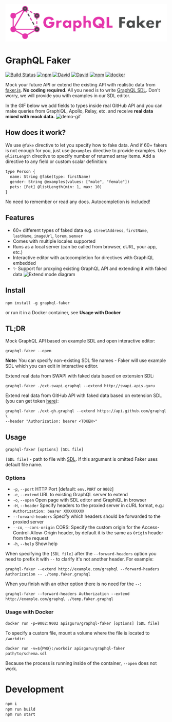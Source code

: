 ![GraphQL Faker logo](./docs/faker-logo-text.png)

# GraphQL Faker

[![Build Status](https://github.com/graphql-kit/graphql-faker/workflows/CI/badge.svg?branch=master)](https://github.com/graphql-kit/graphql-faker/actions?query=branch%3Amaster)
[![npm](https://img.shields.io/npm/v/graphql-faker.svg)](https://www.npmjs.com/package/graphql-faker)
[![David](https://img.shields.io/david/graphql-kit/graphql-faker.svg)](https://david-dm.org/graphql-kit/graphql-faker)
[![David](https://img.shields.io/david/dev/graphql-kit/graphql-faker.svg)](https://david-dm.org/graphql-kit/graphql-faker?type=dev)
[![npm](https://img.shields.io/npm/l/graphql-faker.svg)](https://github.com/graphql-kit/graphql-faker/blob/master/LICENSE)
[![docker](https://img.shields.io/docker/build/apisguru/graphql-faker.svg)](https://hub.docker.com/r/apisguru/graphql-faker/)

Mock your future API or extend the existing API with realistic data from [faker.js](https://github.com/faker-js/faker). **No coding required**.
All you need is to write [GraphQL SDL](https://alligator.io/graphql/graphql-sdl/). Don't worry, we will provide you with examples in our SDL editor.

In the GIF below we add fields to types inside real GitHub API and you can make queries from GraphiQL, Apollo, Relay, etc. and receive **real data mixed with mock data.**
![demo-gif](./docs/demo.gif)

## How does it work?

We use `@fake` directive to let you specify how to fake data. And if 60+ fakers is not enough for you, just use `@examples` directive to provide examples. Use `@listLength` directive to specify number of returned array items. Add a directive to any field or custom scalar definition:

    type Person {
      name: String @fake(type: firstName)
      gender: String @examples(values: ["male", "female"])
      pets: [Pet] @listLength(min: 1, max: 10)
    }

No need to remember or read any docs. Autocompletion is included!

## Features

- 60+ different types of faked data e.g. `streetAddress`, `firstName`, `lastName`, `imageUrl`, `lorem`, `semver`
- Comes with multiple locales supported
- Runs as a local server (can be called from browser, cURL, your app, etc.)
- Interactive editor with autocompletion for directives with GraphiQL embedded
- ✨ Support for proxying existing GraphQL API and extending it with faked data
  ![Extend mode diagram](./docs/extend-mode.gif)

## Install

    npm install -g graphql-faker

or run it in a Docker container, see **Usage with Docker**

## TL;DR

Mock GraphQL API based on example SDL and open interactive editor:

    graphql-faker --open

**Note:** You can specify non-existing SDL file names - Faker will use example SDL which you can edit in interactive editor.

Extend real data from SWAPI with faked data based on extension SDL:

    graphql-faker ./ext-swapi.graphql --extend http://swapi.apis.guru

Extend real data from GitHub API with faked data based on extension SDL (you can get token [here](https://developer.github.com/early-access/graphql/guides/accessing-graphql/#generating-an-oauth-token)):

    graphql-faker ./ext-gh.graphql --extend https://api.github.com/graphql \
    --header "Authorization: bearer <TOKEN>"

## Usage

    graphql-faker [options] [SDL file]

`[SDL file]` - path to file with [SDL](https://alligator.io/graphql/graphql-sdl/). If this argument is omitted Faker uses default file name.

### Options

- `-p`, `--port` HTTP Port [default: `env.PORT` or `9002`]
- `-e`, `--extend` URL to existing GraphQL server to extend
- `-o`, `--open` Open page with SDL editor and GraphiQL in browser
- `-H`, `--header` Specify headers to the proxied server in cURL format, e.g.: `Authorization: bearer XXXXXXXXX`
- `--forward-headers` Specify which headers should be forwarded to the proxied server
- `--co`, `--cors-origin` CORS: Specify the custom origin for the Access-Control-Allow-Origin header, by default it is the same as `Origin` header from the request
- `-h`, `--help` Show help

When specifying the `[SDL file]` after the `--forward-headers` option you need to prefix it with `--` to clarify it's not another header. For example:

```
graphql-faker --extend http://example.com/graphql --forward-headers Authorization -- ./temp.faker.graphql
```

When you finish with an other option there is no need for the `--`:

```
graphql-faker --forward-headers Authorization --extend http://example.com/graphql ./temp.faker.graphql
```

### Usage with Docker

    docker run -p=9002:9002 apisguru/graphql-faker [options] [SDL file]

To specify a custom file, mount a volume where the file is located to `/workdir`:

    docker run -v=${PWD}:/workdir apisguru/graphql-faker path/to/schema.sdl

Because the process is running inside of the container, `--open` does not work.

# Development

```sh
npm i
npm run build
npm run start
```
